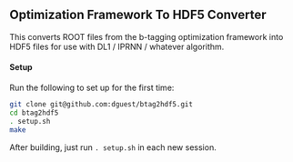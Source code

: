 Optimization Framework To HDF5 Converter
----------------------------------------

This converts ROOT files from the b-tagging optimization framework
into HDF5 files for use with DL1 / IPRNN / whatever algorithm.

#### Setup ####

Run the following to set up for the first time:

```bash
git clone git@github.com:dguest/btag2hdf5.git
cd btag2hdf5
. setup.sh
make
```

After building, just run `. setup.sh` in each new session.
